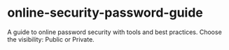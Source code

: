 # online-security-password-guide
A guide to online password security with tools and best practices. Choose the visibility: Public or Private.
